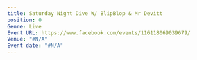 ```yaml
---
title: Saturday Night Dive W/ BlipBlop & Mr Devitt
position: 0
Genre: Live
Event URL: https://www.facebook.com/events/116118069039679/
Venue: "#N/A"
Event date: "#N/A"
---
```


